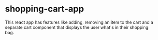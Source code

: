 # shopping-cart-app
This react app has features like adding, removing an item to the cart and a separate cart component that displays the user what's in their shopping bag.
